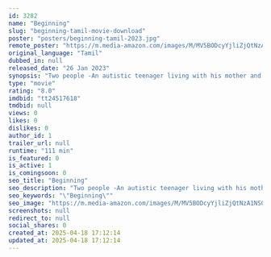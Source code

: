 ```yaml
---
id: 3282
name: "Beginning"
slug: "beginning-tamil-movie-download"
poster: "posters/beginning-tamil-2023.jpg"
remote_poster: "https://m.media-amazon.com/images/M/MV5BODcyYjliZjQtNzA1NS00NjUzLThhYTItY2Y5ODAxZmYzOTMxXkEyXkFqcGdeQXVyMTUzNTgzNzM0._V1_SX300.jpg"
original_language: "Tamil"
dubbed_in: null
released_date: "26 Jan 2023"
synopsis: "Two people -An autistic teenager living with his mother and A young woman abducted by an unknown group."
type: "movie"
rating: "8.0"
imdbid: "tt24517618"
tmdbid: null
views: 0
likes: 0
dislikes: 0
author_id: 1
trailer_url: null
runtime: "111 min"
is_featured: 0
is_active: 1
is_comingsoon: 0
seo_title: "Beginning"
seo_description: "Two people -An autistic teenager living with his mother and A young woman abducted by an unknown group."
seo_keywords: "\"Beginning\""
seo_image: "https://m.media-amazon.com/images/M/MV5BODcyYjliZjQtNzA1NS00NjUzLThhYTItY2Y5ODAxZmYzOTMxXkEyXkFqcGdeQXVyMTUzNTgzNzM0._V1_SX300.jpg"
screenshots: null
redirect_to: null
social_shares: 0
created_at: 2025-04-18 17:12:14
updated_at: 2025-04-18 17:12:14
---
```


